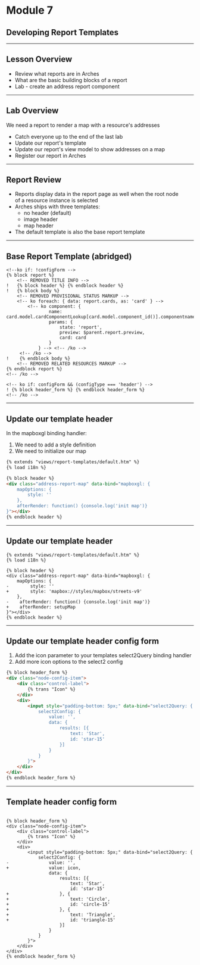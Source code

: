 <!-- sectionTitle: Module 7: Report Template Development -->

# Module 7
## Developing Report Templates

---

## Lesson Overview

- Review what reports are in Arches
- What are the basic building blocks of a report
- Lab - create an address report component

---

## Lab Overview

We need a report to render a map with a resource's addresses

- Catch everyone up to the end of the last lab
- Update our report's template
- Update our report's view model to show addresses on a map
- Register our report in Arches

---

## Report Review

- Reports display data in the report page as well when the root node  
of a resource instance is selected
- Arches ships with three templates:
    - no header (default)
    - image header
    - map header
- The default template is also the base report template

---

## Base Report Template (abridged)

```diffko
<!--ko if: !configForm -->
{% block report %}
    <!-- REMOVED TITLE INFO -->
!   {% block header %} {% endblock header %}
!   {% block body %}
    <!-- REMOVED PROVISIONAL STATUS MARKUP -->
    <!-- ko foreach: { data: report.cards, as: 'card' } -->
        <!-- ko component: {
                name: card.model.cardComponentLookup[card.model.component_id()].componentname,
                params: {
                    state: 'report',
                    preview: $parent.report.preview,
                    card: card
                }
            } --> <!-- /ko -->
     <!-- /ko -->
!    {% endblock body %}
    <!-- REMOVED RELATED RESOURCES MARKUP -->
{% endblock report %}
<!-- /ko -->

<!-- ko if: configForm && (configType === 'header') -->
! {% block header_form %} {% endblock header_form %}
<!-- /ko -->
```

---


## Update our template header

In the mapboxgl binding handler:
1. We need to add a style definition
2. We need to initialize our map

```html
{% extends "views/report-templates/default.htm" %}
{% load i18n %}

{% block header %}
<div class="address-report-map" data-bind="mapboxgl: {
    mapOptions: {
        style: ''
    },
    afterRender: function() {console.log('init map')}
}"></div>
{% endblock header %}
```

---

## Update our template header

```diffko
{% extends "views/report-templates/default.htm" %}
{% load i18n %}

{% block header %}
<div class="address-report-map" data-bind="mapboxgl: {
    mapOptions: {
-        style: ''
+        style: 'mapbox://styles/mapbox/streets-v9'
    },
-    afterRender: function() {console.log('init map')}
+    afterRender: setupMap
}"></div>
{% endblock header %}
```

---

## Update our template header config form

1. Add the icon parameter to your templates select2Query binding handler
2. Add more icon options to the select2 config

```html
{% block header_form %}
<div class="node-config-item">
    <div class="control-label">
        {% trans "Icon" %}
    </div>
    <div>
        <input style="padding-bottom: 5px;" data-bind="select2Query: {
            select2Config: {
                value: '',
                data: {
                    results: [{
                        text: 'Star',
                        id: 'star-15'
                    }]
                }
            }
        }">
    </div>
</div>
{% endblock header_form %}
```

---

## Template header config form

```diffko

{% block header_form %}
<div class="node-config-item">
    <div class="control-label">
        {% trans "Icon" %}
    </div>
    <div>
        <input style="padding-bottom: 5px;" data-bind="select2Query: {
            select2Config: {
-               value: '',
+               value: icon,
                data: {
                    results: [{
                        text: 'Star',
                        id: 'star-15'
+                   }, {
+                       text: 'Circle',
+                       id: 'circle-15'
+                   }, {
+                       text: 'Triangle',
+                       id: 'triangle-15'
                    }]
                }
            }
        }">
    </div>
</div>
{% endblock header_form %}
```
